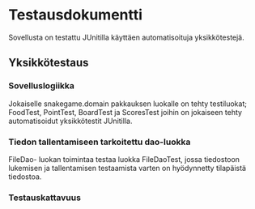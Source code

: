 # Testausdokumentti
Sovellusta on testattu JUnitilla käyttäen automatisoituja yksikkötestejä.
## Yksikkötestaus
### Sovelluslogiikka
Jokaiselle snakegame.domain pakkauksen luokalle on tehty testiluokat; FoodTest, PointTest, BoardTest ja ScoresTest joihin on jokaiseen tehty
automatisoidut yksikkötestit JUnitilla.
### Tiedon tallentamiseen tarkoitettu dao-luokka
FileDao- luokan toimintaa testaa luokka FileDaoTest, jossa tiedostoon lukemisen ja tallentamisen testaamista varten on hyödynnetty
tilapäistä tiedostoa.
### Testauskattavuus

